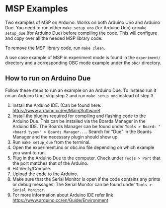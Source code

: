# MSP Examples
Two examples of MSP on Arduino. Works on both Arduino Uno and Arduino Due. You
need to run either `make setup_uno` (for Arduino Uno) or `make setup_due` (for
Arduino Due) before compiling the code. This will configure and copy over all
the needed MSP library code.

To remove the MSP library code, run `make clean`.

A use case example of MSP in experiment mode is found in the `experiment/`
directory and a corresponding OBC mode example under the `obc/` directory.

## How to run on Arduino Due
Follow these steps to run an example on an Arduino Due. To instead run it on an
Arduino Uno, skip step 2 and run `make setup_uno` instead of step 3.

1. Install the Arduino IDE. (Can be found here: https://www.arduino.cc/en/Main/Software)
2. Install the plugins required for compiling and flashing code to the Arduino Due. This can be installed via the Boards Manager in the Arduino IDE. The Boards Manager can be found under `Tools > Board: "<board type>" > Boards Manager...`. Search for "Due" in the Boards Manager and the necessary plugin should show up.
3. Run `make setup_due` from the terminal.
4. Open the experiment.ino or obc.ino file depending on which example you want to run.
5. Plug in the Arduino Due to the computer. Check under `Tools > Port` that the port matches that of the Arduino.
6. Hit Verify/Compile.
7. Upload the code to the Arduino.
8. Make sure that the Serial Monitor is open if the code contains any prints or debug messages. The Serial Monitor can be found under `Tools > Serial Monitor`.
9. For more information about Arduino IDE refer link https://www.arduino.cc/en/Guide/Environment
